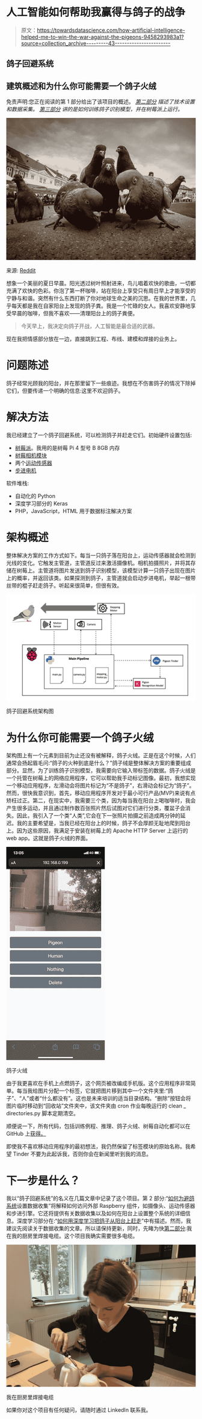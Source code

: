 # 人工智能如何帮助我赢得与鸽子的战争

> 原文：<https://towardsdatascience.com/how-artificial-intelligence-helped-me-to-win-the-war-against-the-pigeons-9458293983a1?source=collection_archive---------43----------------------->

## 鸽子回避系统

## 建筑概述和为什么你可能需要一个鸽子火绒

免责声明:您正在阅读的第 1 部分给出了该项目的概述。 [*第二部分*](https://medium.com/@tatianasennikova/how-to-set-up-data-collection-for-the-pigeon-avoidance-system-eba572fe6dc9) *描述了技术设置和数据采集。* [*第三部分*](https://medium.com/@tatianasennikova/how-to-use-deep-learning-to-shoo-pigeons-from-the-balcony-31a2704f2160) *讲的是如何训练鸽子识别模型，并在树莓派上运行。*

![](img/16dd6703c4216d34d54384d7b9a69e99.png)

来源: [Reddit](https://i.redd.it/jwa20gmv46v41.jpg)

想象一个美丽的夏日早晨。阳光透过树叶照射进来，鸟儿唱着欢快的歌曲，一切都充满了欢快的色彩。你泡了第一杯咖啡，站在阳台上享受只有周日早上才能享受的宁静与和谐。突然有什么东西打断了你对地球生命之美的沉思。在我的世界里，几乎每天都是我在自家阳台上发现的鸽子粪。我是一个忙碌的女人。我喜欢安静地享受早晨的咖啡，但我不喜欢——清理阳台上的鸽子粪便。

> 今天早上，我决定向鸽子开战，人工智能是最合适的武器。

现在我把情感部分放在一边，直接跳到工程、布线、建模和焊接的业务上。

# 问题陈述

鸽子经常光顾我的阳台，并在那里留下一些痕迹。我想在不伤害鸽子的情况下除掉它们，但要传递一个明确的信息:这里不欢迎鸽子。

# 解决方法

我已经建立了一个鸽子回避系统，可以检测鸽子并赶走它们。初始硬件设置包括:

*   [树莓派](https://www.amazon.de/Raspberry-Pi-ARM-Cortex-A72-Bluetooth-Micro-HDMI/dp/B07TC2BK1X/ref=sr_1_4?dchild=1&keywords=Raspberry+Pi+4+Model+B+8GB+RAM&qid=1596126399&sr=8-4)。我用的是树莓 Pi 4 型号 B 8GB 内存
*   [树莓相机模块](https://www.amazon.de/Raspberry-Camera-kuman-Automatic-Switching/dp/B07RM3Z6H7/ref=sr_1_8?crid=1Y2GQEJDQL6LG&dchild=1&keywords=raspberry+pi+kamera&qid=1596126483&sprefix=raspberry+pie+ca%2Caps%2C212&sr=8-8)
*   两个[运动传感器](https://www.amazon.de/Electreeks-PIR-Bewegungssensor-HC-SR501-Motion-Sensor/dp/B079WCCND1/ref=sr_1_3?crid=2N35R8W0CYVNB&dchild=1&keywords=bewegungsmelder+raspberry+pi&qid=1596276631&s=lighting&sprefix=motion+sensor+ras%2Caps%2C227&sr=1-3-catcorr)
*   [步进电机](https://www.amazon.de/Neuftech-Schrittmotor-Stepper-28BYJ-48-Treiberplatine/dp/B00NW4X25G/ref=sr_1_8?dchild=1&keywords=stepping+motor+raspberry&qid=1596126774&sr=8-8)

软件堆栈:

*   自动化的 Python
*   深度学习部分的 Keras
*   PHP，JavaScript，HTML 用于数据标注解决方案

# 架构概述

整体解决方案的工作方式如下。每当一只鸽子落在阳台上，运动传感器就会检测到光线的变化。它触发主管道，主管道反过来激活摄像机。相机拍摄照片，并将其存储在树莓上。主管道将图片发送到鸽子识别模型，该模型计算一只鸽子出现在图片上的概率，并返回该类。如果探测到鸽子，主管道就会启动步进电机，举起一根带丝带的棍子赶走鸽子。听起来很简单，但很有效。

![](img/46fde1b83c9d7d7ef665d327af2e9b4f.png)

鸽子回避系统架构图

# 为什么你可能需要一个鸽子火绒

架构图上有一个元素到目前为止还没有被解释，鸽子火绒。正是在这个时候，人们通常会扬起眉毛问:“鸽子的火种到底是什么？”鸽子绒是整体解决方案的重要组成部分。显然，为了训练鸽子识别模型，我需要向它输入带标签的数据。鸽子火绒是一个托管在树莓上的网络应用程序，它可以帮助我手动标记图像。最初，我想实现一个移动应用程序，左滑动会将图片标记为“不是鸽子”，右滑动会标记为“鸽子”。然而，很快我意识到，首先，移动应用程序开发对于最小可行产品(MVP)来说有点矫枉过正。第二，在现实中，我需要三个类，因为每当我在阳台上喝咖啡时，我会产生很多运动，并且通过制作数百张照片然后试图对它们进行分类，覆盆子会消失。因此，我引入了一个类“人类”,它会在下一张照片拍摄之前造成两分钟的延迟。我的主要希望是，当我已经在阳台上的时候，鸽子不会厚颜无耻地爬到阳台上。因为这些原因，我满足于安装在树莓上的 Apache HTTP Server 上运行的 web app。这就是鸽子火绒的界面。

![](img/025925c80d71dc4382ec9d788f1a0057.png)

鸽子火绒

由于我更喜欢在手机上点燃鸽子，这个网页被改编成手机版。这个应用程序非常简单。每当我给图片分配一个标签，它就把图片移到其中一个文件夹里:“鸽子”、“人”或者“什么都没有”。这也是未来培训的适当目录结构。“删除”按钮会将图片临时移动到“回收站”文件夹中，该文件夹由 cron 作业每晚运行的 clean _ directories.py 脚本定期清空。

顺便说一下，所有代码，包括训练例程、推理、鸽子火绒、树莓自动化都可以在 GitHub 上[获得。](https://github.com/tsennikova/pigeon-avoidance-system)

即使我不喜欢移动应用程序的最初想法，我仍然保留了标签模块的原始名称。我希望 Tinder 不要为此起诉我，否则你会在新闻里听到我的消息。

# 下一步是什么？

我以“鸽子回避系统”的名义在几篇文章中记录了这个项目。第 2 部分:“[如何为避鸽系统](https://medium.com/@tatianasennikova/how-to-set-up-data-collection-for-the-pigeon-avoidance-system-eba572fe6dc9)设置数据收集”将解释如何访问外部 Raspberry 组件，如摄像头、运动传感器和步进引擎。它还将提供有关数据收集以及如何在阳台上设置整个系统的详细信息。深度学习部分在:“[如何用深度学习把鸽子从阳台上赶走](https://medium.com/@tatianasennikova/how-to-use-deep-learning-to-shoo-pigeons-from-the-balcony-31a2704f2160)”中有描述。然而，我建议先阅读关于数据收集的文章。所以请保持更新，同时，先睹为快[第二部分](https://medium.com/@tatianasennikova/how-to-set-up-data-collection-for-the-pigeon-avoidance-system-eba572fe6dc9):我在我的厨房里焊接电缆。这个项目我确实需要很多电缆。

![](img/c26ac3ee67ff4add96d730ec093cc60e.png)

我在厨房里焊接电缆

如果你对这个项目有任何疑问，请随时通过 LinkedIn 联系我。